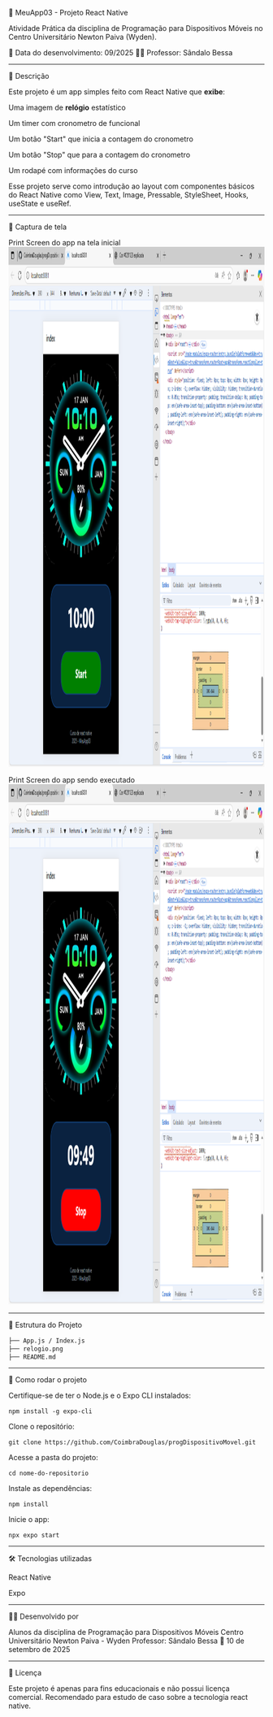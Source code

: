 📱 MeuApp03 - Projeto React Native

Atividade Prática da disciplina de Programação para Dispositivos Móveis no Centro Universitário Newton Paiva (Wyden).

📅 Data do desenvolvimento: 09/2025
👨‍🏫 Professor: Sândalo Bessa

---

🧾 Descrição

Este projeto é um app simples feito com React Native que **exibe**:

Uma imagem de **relógio** estatístico

Um timer com cronometro de funcional

Um botão "Start" que inicia a contagem do cronometro

Um botão "Stop" que para a contagem do cronometro

Um rodapé com informações do curso

Esse projeto serve como introdução ao layout com componentes básicos do React Native como View, Text, Image, Pressable, StyleSheet, Hooks, useState e useRef.

---

📸 Captura de tela

Print Screen do app na tela inicial
<img width="1280" height="1024" alt="printRodando" src='Aula3/app03/assets/images/printInicialApp03.png' />


Print Screen do app sendo executado
<img width="1280" height="1024" alt="printRodando" src='Aula3/app03/assets/images/printExecutandoApp03.png' />

---

📁 Estrutura do Projeto

```
├── App.js / Index.js
├── relogio.png
├── README.md
```

---

🚀 Como rodar o projeto

Certifique-se de ter o Node.js e o Expo CLI instalados:

```
npm install -g expo-cli
```

Clone o repositório:

```
git clone https://github.com/CoimbraDouglas/progDispositivoMovel.git
```

Acesse a pasta do projeto:

```
cd nome-do-repositorio
```

Instale as dependências:

```
npm install
```

Inicie o app:

```
npx expo start
```

---

🛠️ Tecnologias utilizadas

React Native

Expo

---

🧑‍🎓 Desenvolvido por

Alunos da disciplina de Programação para Dispositivos Móveis
Centro Universitário Newton Paiva - Wyden
Professor: Sândalo Bessa
📆 10 de setembro de 2025

---

📄 Licença

Este projeto é apenas para fins educacionais e não possui licença comercial. Recomendado para estudo de caso sobre a tecnologia react native.
